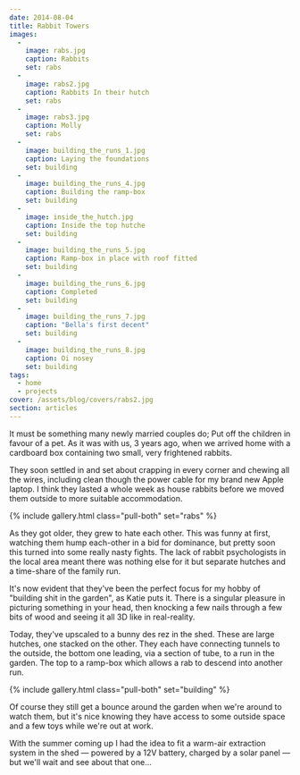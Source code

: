 ```yaml
---
date: 2014-08-04
title: Rabbit Towers
images:
  - 
    image: rabs.jpg
    caption: Rabbits
    set: rabs
  - 
    image: rabs2.jpg
    caption: Rabbits In their hutch
    set: rabs
  - 
    image: rabs3.jpg
    caption: Molly
    set: rabs
  - 
    image: building_the_runs_1.jpg
    caption: Laying the foundations
    set: building
  - 
    image: building_the_runs_4.jpg
    caption: Building the ramp-box
    set: building
  - 
    image: inside_the_hutch.jpg
    caption: Inside the top hutche
    set: building
  - 
    image: building_the_runs_5.jpg
    caption: Ramp-box in place with roof fitted
    set: building
  - 
    image: building_the_runs_6.jpg
    caption: Completed
    set: building
  - 
    image: building_the_runs_7.jpg
    caption: "Bella's first decent"
    set: building
  - 
    image: building_the_runs_8.jpg
    caption: Oi nosey
    set: building
tags:
  - home
  - projects
cover: /assets/blog/covers/rabs2.jpg
section: articles
---
```

It must be something many newly married couples do; Put off the children in favour of a pet. As it was with us, 3 years ago, when we arrived home with a cardboard box containing two small, very frightened rabbits.

They soon settled in and set about crapping in every corner and chewing all the wires, including clean though the power cable for my brand new Apple laptop. I think they lasted a whole week as house rabbits before we moved them outside to more suitable accommodation.

{% include gallery.html class="pull-both" set="rabs" %}

As they got older, they grew to hate each other. This was funny at first, watching them hump each-other in a bid for dominance, but pretty soon this turned into some really nasty fights. The lack of rabbit psychologists in the local area meant there was nothing else for it but separate hutches and a time-share of the family run.

It's now evident that they've been the perfect focus for my hobby of "building shit in the garden", as Katie puts it. There is a singular pleasure in picturing something in your head, then knocking a few nails through a few bits of wood and seeing it all 3D like in real-reality.

Today, they've upscaled to a bunny des rez in the shed.  These are large hutches, one stacked on the other. They each have connecting tunnels to the outside, the bottom one leading, via a section of tube, to a run in the garden. The top to a ramp-box which allows a rab to descend into another run.

{% include gallery.html class="pull-both" set="building" %}

Of course they still get a bounce around the garden when we're around to watch them, but it's nice knowing they have access to some outside space and a few toys while we're out at work. 

With the summer coming up I had the idea to fit a warm-air extraction system in the shed — powered by a 12V battery, charged by a solar panel — but we'll wait and see about that one...